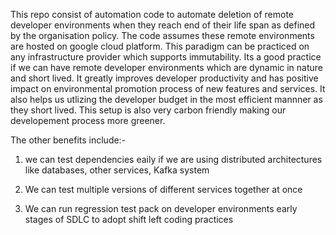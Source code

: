 This repo consist of automation code to automate deletion of remote developer environments when they reach end of their life span as defined by the organisation policy. The code assumes these remote environments are hosted on google cloud platform. This paradigm can be practiced on any infrastructure provider which supports immutability. Its a good practice if we can have remote developer environments which are dynamic in nature and short lived. It greatly improves developer productivity and has positive impact on environmental promotion process of new features and services. It also helps us utlizing the developer budget in the most efficient mannner as they short lived. This setup is also very carbon friendly making our developement process more greener.

The other benefits include:-

1) we can test dependencies eaily if we are using distributed architectures like databases, other services, Kafka system

2) We can test multiple versions of different services together at once

3) We can run regression test pack on developer environments early stages of SDLC to adopt shift left coding practices